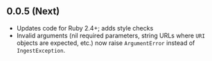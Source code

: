 ## 0.0.5 (Next)

- Updates code for Ruby 2.4+; adds style checks
- Invalid arguments (nil required parameters, string URLs where `URI` objects are expected, etc.) 
  now raise `ArgumentError` instead of `IngestException`.
